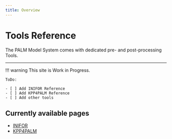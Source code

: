 ```yaml
---
title: Overview
---
```

# Tools Reference

The PALM Model System comes with dedicated pre- and post-processing Tools.

---

!!! warning
    This site is  Work in Progress.

    ToDo:

    - [ ] Add INIFOR Reference
    - [ ] Add KPP4PALM Reference
    - [ ] Add other tools

## Currently available pages

- [INIFOR](INIFOR/index.md)
- [KPP4PALM](KPP4PALM/index.md)
